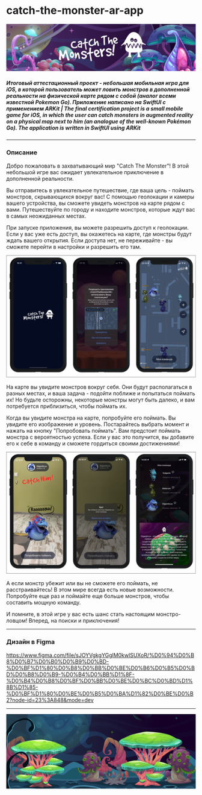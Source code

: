 # catch-the-monster-ar-app
![Alt-текст](https://github.com/Ka4aH4uk/catch-the-monster-ar-app/blob/master/banner.png?raw=true)

##### Итоговый аттестационный проект - небольшая мобильная игра для iOS, в которой пользователь может ловить монстров в дополненной реальности на физической карте рядом с собой (аналог всеми известной Pokemon Go). Приложение написано на SwiftUI с применением ARKit | The final certification project is a small mobile game for iOS, in which the user can catch monsters in augmented reality on a physical map next to him (an analogue of the well-known Pokémon Go). The application is written in SwiftUI using ARKit
____
### Описание

Добро пожаловать в захватывающий мир "Catch The Monster"! В этой небольшой игре вас ожидает увлекательное приключение в дополненной реальности.

Вы отправитесь в увлекательное путешествие, где ваша цель - поймать монстров, скрывающихся вокруг вас! С помощью геолокации и камеры вашего устройства, вы сможете увидеть монстров на карте рядом с вами. Путешествуйте по городу и находите монстров, которые ждут вас в самых неожиданных местах.

При запуске приложения, вы можете разрешить доступ к геолокации. Если у вас уже есть доступ, вы окажетесь на карте, где монстры будут ждать вашего открытия. Если доступа нет, не переживайте - вы сможете перейти в настройки и разрешить его там.

<img src="https://github.com/Ka4aH4uk/catch-the-monster-ar-app/blob/master/catchTheMonsterScreenshot1.png?raw=true"> 

На карте вы увидите монстров вокруг себя. Они будут располагаться в разных местах, и ваша задача - подойти поближе и попытаться поймать их! Но будьте осторожны, некоторые монстры могут быть далеко, и вам потребуется приблизиться, чтобы поймать их.

Когда вы увидите монстра на карте, попробуйте его поймать. Вы увидите его изображение и уровень. Постарайтесь выбрать момент и нажать на кнопку "Попробовать поймать". Вам предстоит поймать монстра с вероятностью успеха. Если у вас это получится, вы добавите его к себе в команду и сможете гордиться своими достижениями!

<img src="https://github.com/Ka4aH4uk/catch-the-monster-ar-app/blob/master/catchTheMonsterScreenshot2.png?raw=true"> 

А если монстр убежит или вы не сможете его поймать, не расстраивайтесь! В этом мире всегда есть новые возможности. Попробуйте еще раз и поймайте еще больше монстров, чтобы составить мощную команду.

И помните, в этой игре у вас есть шанс стать настоящим монстро-ловцом! Вперед, на поиски и приключения!
____
### Дизайн в Figma

https://www.figma.com/file/sJOYVgkgYGglM0kwlSUXoR/%D0%94%D0%B8%D0%B7%D0%B0%D0%B9%D0%BD-%D0%BF%D1%80%D0%B8%D0%BB%D0%BE%D0%B6%D0%B5%D0%BD%D0%B8%D0%B9-%D0%B4%D0%BB%D1%8F-%D0%B4%D0%B8%D0%BF%D0%BB%D0%BE%D0%BC%D0%BD%D1%8B%D1%85-%D0%BF%D1%80%D0%BE%D0%B5%D0%BA%D1%82%D0%BE%D0%B2?node-id=23%3A848&mode=dev
____
![Alt-текст](https://github.com/Ka4aH4uk/catch-the-monster-ar-app/blob/master/banner2.png?raw=true)
